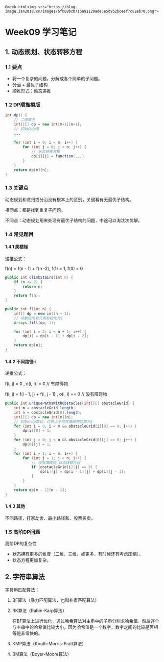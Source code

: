 `Gmeek-html<img src="https://blog-image.ian2018.cn/images/bfb08bcb716a91120ade5e5d9b2bceef7c82eb70.png">`

# Week09 学习笔记

## 1. 动态规划、状态转移方程

### 1.1 要点

* 将一个复杂的问题，分解成各个简单的子问题。
* 分治 + 最优子结构
* 顺推形式：动态递推

### 1.2 DP顺推模版

```java
int dp() {
    // 二维情况
    int[][] dp = new int[m+1][n+1];
    // 初始化dp等
    ...
    
    for (int i = 0; i < m; i++) {
        for (int j = 0; j < n; j++) {
            // 状态转移方程
            dp[i][j] = function(...)
        }
    }
    return dp[m][n];
}
```

### 1.3 关键点

动态规划和递归或分治没有根本上的区别，关键看有无最优子结构。

相同点：都是找到重复子问题。

不同点：动态规划用来处理有最优子结构的问题，中途可以淘汰次优解。

### 1.4 常见题目

#### 1.4.1 爬楼梯

递推公式：

f(n) = f(n - 1) + f(n -2),    f(1) = 1,    f(0) = 0

```java
public int climbStairs(int n) {
    if (n <= 2) {
        return n;
    }
    return f(n);
}

public int f(int n) {
    int[] dp = new int[n + 1];
    // 将数组所有元素初始化为1
    Arrays.fill(dp, 1);

    for (int i = 2; i < n + 1; i++) {
        dp[i] = dp[i - 1] + dp[i - 2];
    }
    return dp[n];
}
```

#### 1.4.2 不同路径ii

递推公式：

f(i, j) = 0 , o(i, i) != 0 // 有障碍物

f(i, j) = f(i - 1, j) + f(i, j - 1) , o(i, i) == 0 // 没有障碍物

```java
public int uniquePathsWithObstacles(int[][] obstacleGrid) {
    int m = obstacleGrid.length;
    int n = obstacleGrid[0].length;
    int[][] dp = new int[m][n];
    // 初始化dp数组，边界上不存在障碍物的置为1
    for (int i = 0; i < m && obstacleGrid[i][0] == 0; i++) {
        dp[i][0] = 1;
    }
    for (int j = 0; j < n && obstacleGrid[0][j] == 0; j++) {
        dp[0][j] = 1;
    }
    for (int i = 1; i < m; i++) {
        for (int j = 1; j < n; j++) {
            // 没有障碍物 状态转移方程 
            if (obstacleGrid[i][j] == 0) {
                dp[i][j] = dp[i - 1][j] + dp[i][j - 1];
            }
        }
    }
    return dp[m - 1][n - 1];
}
```

#### 1.4.3 其他

不同路径，打家劫舍、最小路径和、股票买卖。

### 1.5 高阶DP问题

高阶DP的复杂性

* 状态拥有更多的维度（二维、三维、或更多，有时候还有考虑压缩）。
* 状态方程更加复杂。

## 2. 字符串算法

字符串匹配算法：

1. BF算法（暴力匹配算法，也叫朴素匹配算法）

2. RK算法（Rabin-Karp算法）

   在BF算法上进行优化，通过哈希算法对主串中的子串分别求哈希值，然后逐个与主串中的哈希值比较大小。因为哈希值是一个数字，数字之间的比较是否相等是非常快的。

3. KMP算法（Knuth-Morris-Pratt算法）

4. BM算法（Boyer-Moore算法）


<!-- ##{"timestamp":1595063340}## -->